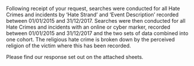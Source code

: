 Following receipt of your request, searches were conducted for all Hate Crimes and incidents by ‘Hate Strand’ and ‘Event Description’ recorded between 01/01/2015 and 31/12/2017.  Searches were then conducted for all Hate Crimes and incidents with an online or cyber marker, recorded between 01/01/2015 and 31/12/2017 and the two sets of data combined into one cohort.  The religious hate crime is broken down by the perceived religion of the victim where this has been recorded.

 

Please find our response set out on the attached sheets.
